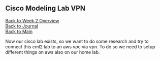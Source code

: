 ## Cisco Modeling Lab VPN

[Back to Week 2 Overview](../../journal/week2/README.md)<br/>
[Back to Journal](../../journal/README.md)<br/>
[Back to Main](../../README.md)

Now our cisco lab exists, so we want to do some research and try to connect this cml2 lab to an aws vpc via vpn. To do so we need to setup different things on aws also on our home lab. 


